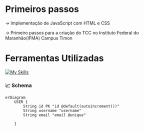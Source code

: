 # Primeiros passos

-> Implementação de JavaScript com HTML e CSS

-> Primeiro passos para a criação do TCC no Instituto Federal do Maranhão(IFMA) Campus Timon

# Ferramentas Utilizadas

[![My Skills](https://skillicons.dev/icons?i=docker,express,nodejs,js,prisma,git,npm,vscode)](https://skillicons.dev)

### 📈 Schema <br>
```mermaid
erDiagram
    USER {
        String id PK "id @default(autoincrement())"
        String username "username"
        String email "email @unique"
       
    }
